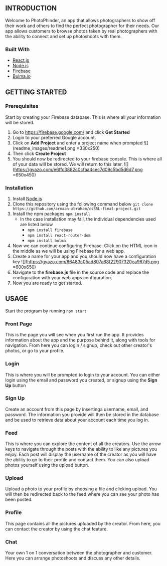 INTRODUCTION
-------------
Welcome to PhotoPhinder, an app that allows photographers to show off their work and others to find the perfect photographer for their needs. Our app allows customers to browse photos taken by real photographers with the ability to connect and set up photoshoots with them.

### Built With
* [React.js](https://reactjs.org/)
* [Node.js](https://nodejs.org/en/)
* [Firebase](https://firebase.google.com/)
* [Bulma.io](https://bulma.io/)

GETTING STARTED
---------------
### Prerequisites
Start by creating your Firebase database. This is where all your information  will be stored.
1. Go to https://firebase.google.com/ and click __Get Started__
2. Login to your preferred Google account.
3. Click on __Add Project__ and enter a project name when prompted
![](readme_images/readme1.png =330x250)
4. Then click __Create Project__
5. You should now be redirected to your firebase console. This is where all of your data will be stored. We will return to this later.
![](https://gyazo.com/e6ffc3882c0cfaa4cec7d09c5bd5d6d7.png =650x450)  


### Installation
1. Install [Node.js](https://nodejs.org/en/)
2. Clone this repository using the following command below
```git clone https://github.com/armaan-abraham/cs35L-final-project.git```
3. Install the npm packages
```npm install```
	- In the case installation may fail, the individual dependencies used are listed below
		- ```npm install firebase``` 
		- ```npm install react-router-dom``` 
		- ```npm install bulma``` 
4. Now we can continue configuring Firebase. Click on the HTML icon in the middle as we will be using Firebase for a web app.
5. Create a name for your app and you should now have a configuration key
![](https://gyazo.com/86483c05ad807a68f22907320ca967d5.png =600x650)
6. Navigate to the __firebase.js__ file in the source code and replace the configuration with your web apps configuration.
7. Now you are ready to get started.

USAGE
-----
Start the program by running ```npm start```  
### Front Page
This is the page you will see when you first run the app. It provides information about the app and the purpose behind it, along with tools for navigation. From here you can login / signup, check out other creator's photos, or go to your profile.

### Login 
This is where you will be prompted to login to your account. You can either login using the email and password you created, or signup using the __Sign Up__ button

### Sign Up
Create an account from this page by insertinga  username, email, and password. The information you provide will then be stored in the database and be used to retrieve data about your account each time you log in.

### Feed
This is where you can explore the content of all the creators. Use the arrow keys to navigate through the posts with the ability to like any pictures you enjoy. Each post will display the username of the creator as you will have the ability to go to their profile and contact them. You can also upload photos yourself using the upload button.

### Upload
Upload a photo to your profile by choosing a file and clicking upload. You will then be redirected back to the feed where you can see your photo has been posted.

### Profile
This page contains all the pictures uploaded by the creator. From here, you can contact the creator by using the chat feature.

### Chat
Your own 1 on 1 conversation between the photographer and customer. Here you can arrange photoshoots and discuss any other details.
